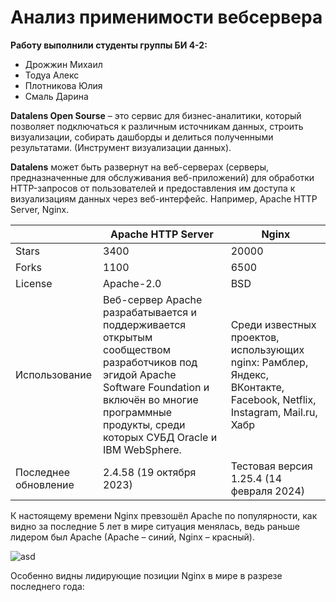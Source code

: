 # Анализ применимости вебсервера

**Работу выполнили студенты группы БИ 4-2:**

*   Дрожжин Михаил
*   Тодуа Алекс
*   Плотникова Юлия
*   Смаль Дарина

**Datalens Open Sourse** – это сервис для бизнес-аналитики, который позволяет подключаться к различным источникам данных, строить визуализации, собирать дашборды и делиться полученными результатами. (Инструмент визуализации данных).</br>

**Datalens** может быть развернут на веб-серверах (серверы, предназначенные для обслуживания веб-приложений) для обработки HTTP-запросов от пользователей и предоставления им доступа к визуализациям данных через веб-интерфейс. Например, Apache HTTP Server, Nginx.</br>

| |Apache HTTP Server|Nginx|
|-|-|-|
|Stars|3400|20000|
|Forks|1100|6500|
|License|Apache-2.0|BSD|
|Использование|Веб-сервер Apache разрабатывается и поддерживается открытым сообществом разработчиков под эгидой Apache Software Foundation и включён во многие программные продукты, среди которых СУБД Oracle и IBM WebSphere.|Среди известных проектов, использующих nginx: Рамблер, Яндекс, ВКонтакте, Facebook, Netflix, Instagram, Mail.ru, Хабр|
|Последнее обновление|2.4.58 (19 октября 2023)|Тестовая версия 1.25.4 (14 февраля 2024)|

К настоящему времени Nginx превзошёл Apache по популярности, как видно за последние 5 лет в мире ситуация менялась, ведь раньше лидером был Apache (Apache – синий, Nginx – красный).</br>

![asd](https://disk.yandex.ru/i/grOgeSjV8XiFYg)

Особенно видны лидирующие позиции Nginx в мире в разрезе последнего года:
